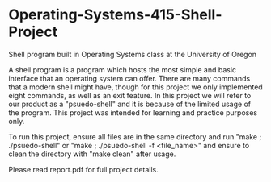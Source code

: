 # Operating-Systems-415-Shell-Project
Shell program built in Operating Systems class at the University of Oregon

A shell program is a program which hosts the most simple and basic interface that an operating system can offer. There are many commands that a modern shell might have, though for this project we only implemented eight commands, as well as an exit feature. In this project we will refer to our product as a "psuedo-shell" and it is because of the limited usage of the program. This project was intended for learning and practice purposes only.

To run this project, ensure all files are in the same directory and run "make ; ./psuedo-shell" or "make ; ./psuedo-shell -f <file_name>" and ensure to clean the directory with "make clean" after usage.

Please read report.pdf for full project details.
